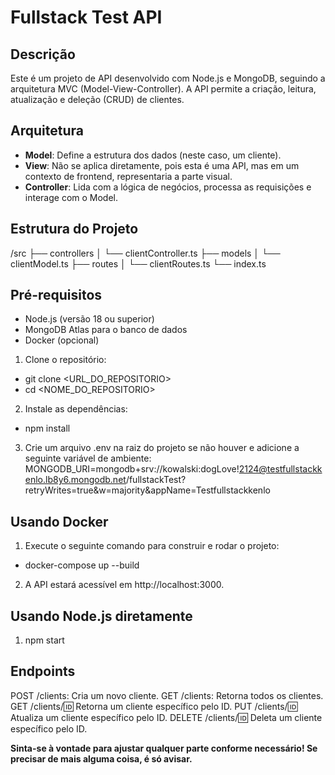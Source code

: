 # Fullstack Test API

## Descrição

Este é um projeto de API desenvolvido com Node.js e MongoDB, seguindo a arquitetura MVC (Model-View-Controller). A API permite a criação, leitura, atualização e deleção (CRUD) de clientes.

## Arquitetura

- **Model**: Define a estrutura dos dados (neste caso, um cliente).
- **View**: Não se aplica diretamente, pois esta é uma API, mas em um contexto de frontend, representaria a parte visual.
- **Controller**: Lida com a lógica de negócios, processa as requisições e interage com o Model.

## Estrutura do Projeto

/src ├── controllers │ └── clientController.ts ├── models │ └── clientModel.ts ├── routes │ └── clientRoutes.ts └── index.ts

## Pré-requisitos

- Node.js (versão 18 ou superior)
- MongoDB Atlas para o banco de dados
- Docker (opcional)

1. Clone o repositório:

- git clone <URL_DO_REPOSITORIO>
- cd <NOME_DO_REPOSITORIO>

2. Instale as dependências:

- npm install

3. Crie um arquivo .env na raiz do projeto se não houver e adicione a seguinte variável de ambiente:
   MONGODB_URI=mongodb+srv://kowalski:dogLove!2124@testfullstackkenlo.lb8y6.mongodb.net/fullstackTest?retryWrites=true&w=majority&appName=Testfullstackkenlo

## Usando Docker

1. Execute o seguinte comando para construir e rodar o projeto:

- docker-compose up --build

2. A API estará acessível em http://localhost:3000.

## Usando Node.js diretamente

1. npm start

## Endpoints

POST /clients: Cria um novo cliente.
GET /clients: Retorna todos os clientes.
GET /clients/:id: Retorna um cliente específico pelo ID.
PUT /clients/:id: Atualiza um cliente específico pelo ID.
DELETE /clients/:id: Deleta um cliente específico pelo ID.

**Sinta-se à vontade para ajustar qualquer parte conforme necessário! Se precisar de mais alguma coisa, é só avisar.**
